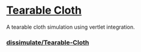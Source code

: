 # [Tearable Cloth](https://dacuteraccoon.github.io/Tearable-Cloth/)
A tearable cloth simulation using vertlet integration.

### [dissimulate/Tearable-Cloth](https://github.com/dissimulate/Tearable-Cloth)
